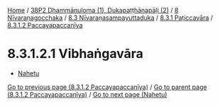 
[Home](/) / [38P2 Dhammānuloma (1), Dukapaṭṭhānapāḷi (2)](../../../../../38P2.md) / [8 Nīvaraṇagocchaka](../../../../8.md) / [8.3 Nīvaraṇasampayuttaduka](../../../8.3.md) / [8.3.1 Paṭiccavāra](../../8.3.1.md) / [8.3.1.2 Paccayapaccanīya](../8.3.1.2.md)

# 8.3.1.2.1 Vibhaṅgavāra

* [Nahetu](8.3.1.2.1/Nahetu.md)

[Go to previous page (8.3.1.2 Paccayapaccanīya)](../8.3.1.2.md) / [Go to parent page (8.3.1.2 Paccayapaccanīya)](../8.3.1.2.md) / [Go to next page (Nahetu)](8.3.1.2.1/Nahetu.md)


